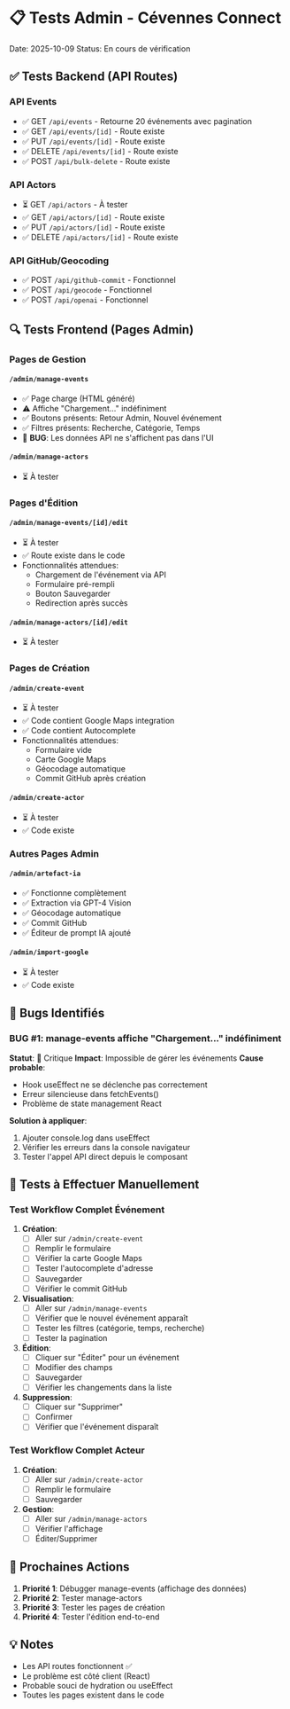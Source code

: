 # 📋 Tests Admin - Cévennes Connect

Date: 2025-10-09
Status: En cours de vérification

## ✅ Tests Backend (API Routes)

### API Events
- ✅ GET `/api/events` - Retourne 20 événements avec pagination
- ✅ GET `/api/events/[id]` - Route existe
- ✅ PUT `/api/events/[id]` - Route existe
- ✅ DELETE `/api/events/[id]` - Route existe
- ✅ POST `/api/bulk-delete` - Route existe

### API Actors
- ⏳ GET `/api/actors` - À tester
- ✅ GET `/api/actors/[id]` - Route existe
- ✅ PUT `/api/actors/[id]` - Route existe
- ✅ DELETE `/api/actors/[id]` - Route existe

### API GitHub/Geocoding
- ✅ POST `/api/github-commit` - Fonctionnel
- ✅ POST `/api/geocode` - Fonctionnel
- ✅ POST `/api/openai` - Fonctionnel

## 🔍 Tests Frontend (Pages Admin)

### Pages de Gestion

#### `/admin/manage-events`
- ✅ Page charge (HTML généré)
- ⚠️ Affiche "Chargement..." indéfiniment
- ✅ Boutons présents: Retour Admin, Nouvel événement
- ✅ Filtres présents: Recherche, Catégorie, Temps
- 🐛 **BUG**: Les données API ne s'affichent pas dans l'UI

#### `/admin/manage-actors`
- ⏳ À tester

### Pages d'Édition

#### `/admin/manage-events/[id]/edit`
- ⏳ À tester
- ✅ Route existe dans le code
- Fonctionnalités attendues:
  - Chargement de l'événement via API
  - Formulaire pré-rempli
  - Bouton Sauvegarder
  - Redirection après succès

#### `/admin/manage-actors/[id]/edit`
- ⏳ À tester

### Pages de Création

#### `/admin/create-event`
- ⏳ À tester
- ✅ Code contient Google Maps integration
- ✅ Code contient Autocomplete
- Fonctionnalités attendues:
  - Formulaire vide
  - Carte Google Maps
  - Géocodage automatique
  - Commit GitHub après création

#### `/admin/create-actor`
- ⏳ À tester
- ✅ Code existe

### Autres Pages Admin

#### `/admin/artefact-ia`
- ✅ Fonctionne complètement
- ✅ Extraction via GPT-4 Vision
- ✅ Géocodage automatique
- ✅ Commit GitHub
- ✅ Éditeur de prompt IA ajouté

#### `/admin/import-google`
- ⏳ À tester
- ✅ Code existe

## 🐛 Bugs Identifiés

### BUG #1: manage-events affiche "Chargement..." indéfiniment
**Statut**: 🔴 Critique
**Impact**: Impossible de gérer les événements
**Cause probable**:
- Hook useEffect ne se déclenche pas correctement
- Erreur silencieuse dans fetchEvents()
- Problème de state management React

**Solution à appliquer**:
1. Ajouter console.log dans useEffect
2. Vérifier les erreurs dans la console navigateur
3. Tester l'appel API direct depuis le composant

## 📝 Tests à Effectuer Manuellement

### Test Workflow Complet Événement

1. **Création**:
   - [ ] Aller sur `/admin/create-event`
   - [ ] Remplir le formulaire
   - [ ] Vérifier la carte Google Maps
   - [ ] Tester l'autocomplete d'adresse
   - [ ] Sauvegarder
   - [ ] Vérifier le commit GitHub

2. **Visualisation**:
   - [ ] Aller sur `/admin/manage-events`
   - [ ] Vérifier que le nouvel événement apparaît
   - [ ] Tester les filtres (catégorie, temps, recherche)
   - [ ] Tester la pagination

3. **Édition**:
   - [ ] Cliquer sur "Éditer" pour un événement
   - [ ] Modifier des champs
   - [ ] Sauvegarder
   - [ ] Vérifier les changements dans la liste

4. **Suppression**:
   - [ ] Cliquer sur "Supprimer"
   - [ ] Confirmer
   - [ ] Vérifier que l'événement disparaît

### Test Workflow Complet Acteur

1. **Création**:
   - [ ] Aller sur `/admin/create-actor`
   - [ ] Remplir le formulaire
   - [ ] Sauvegarder

2. **Gestion**:
   - [ ] Aller sur `/admin/manage-actors`
   - [ ] Vérifier l'affichage
   - [ ] Éditer/Supprimer

## 🎯 Prochaines Actions

1. **Priorité 1**: Débugger manage-events (affichage des données)
2. **Priorité 2**: Tester manage-actors
3. **Priorité 3**: Tester les pages de création
4. **Priorité 4**: Tester l'édition end-to-end

## 💡 Notes

- Les API routes fonctionnent ✅
- Le problème est côté client (React)
- Probable souci de hydration ou useEffect
- Toutes les pages existent dans le code
